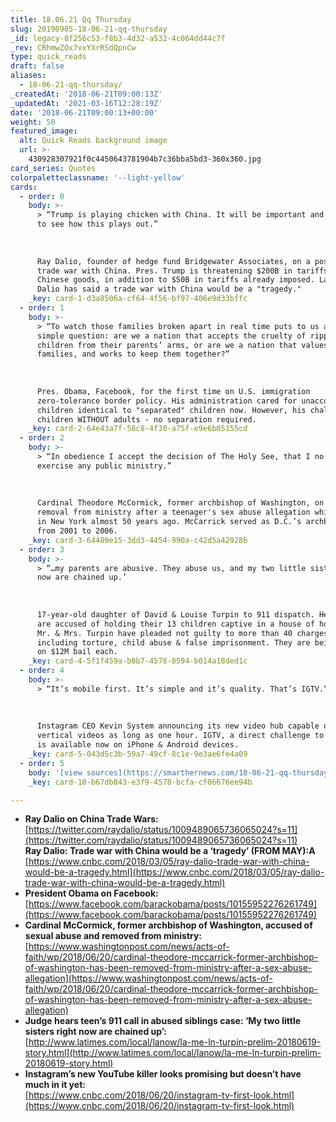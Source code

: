 ```yaml
---
title: 18.06.21 Qq Thursday
slug: 20190905-18-06-21-qq-thursday
_id: legacy-8f256c53-f8b3-4d32-a532-4c064dd44c7f
_rev: CRhmwZOx7vxYXrRSdQpnCw
type: quick_reads
draft: false
aliases:
  - 18-06-21-qq-thursday/
_createdAt: '2018-06-21T09:00:13Z'
_updatedAt: '2021-03-16T12:28:19Z'
date: '2018-06-21T09:00:13+00:00'
weight: 50
featured_image:
  alt: Quick Reads background image
  url: >-
    430928307921f0c4450643781904b7c36bba5bd3-360x360.jpg
card_series: Quotes
colorpaletteclassname: '--light-yellow'
cards:
  - order: 0
    body: >-
      > “Trump is playing chicken with China. It will be important and telling
      to see how this plays out.”  
        
        
        
      Ray Dalio, founder of hedge fund Bridgewater Associates, on a possible
      trade war with China. Pres. Trump is threatening $200B in tariffs on
      Chinese goods, in addition to $50B in tariffs already imposed. Last month,
      Dalio has said a trade war with China would be a "tragedy."
    _key: card-1-d3a8506a-cf64-4f56-bf97-406e9d33bffc
  - order: 1
    body: >-
      > “To watch those families broken apart in real time puts to us a very
      simple question: are we a nation that accepts the cruelty of ripping
      children from their parents’ arms, or are we a nation that values
      families, and works to keep them together?”  
        
        
        
      Pres. Obama, Facebook, for the first time on U.S. immigration
      zero-tolerance border policy. His administration cared for unaccompanied
      children identical to "separated" children now. However, his challenge was
      children WITHOUT adults - no separation required.
    _key: card-2-64e43a7f-58c8-4f30-a75f-e9e6b05155cd
  - order: 2
    body: >-
      > “In obedience I accept the decision of The Holy See, that I no longer
      exercise any public ministry.”  
        
        
        
      Cardinal Theodore McCormick, former archbishop of Washington, on his
      removal from ministry after a teenager's sex abuse allegation while he was
      in New York almost 50 years ago. McCarrick served as D.C.’s archbishop
      from 2001 to 2006.
    _key: card-3-64489e15-3dd3-4454-990a-c42d5a42928b
  - order: 3
    body: >-
      > “…my parents are abusive. They abuse us, and my two little sisters right
      now are chained up.’  
        
        
        
      17-year-old daughter of David & Louise Turpin to 911 dispatch. Her parents
      are accused of holding their 13 children captive in a house of horrors.
      Mr. & Mrs. Turpin have pleaded not guilty to more than 40 charges
      including torture, child abuse & false imprisonment. They are being held
      on $12M bail each.
    _key: card-4-5f1f459a-b0b7-4578-8594-b014a18ded1c
  - order: 4
    body: >-
      > “It’s mobile first. It’s simple and it’s quality. That’s IGTV.”  
        
        
        
      Instagram CEO Kevin System announcing its new video hub capable of hosting
      vertical videos as long as one hour. IGTV, a direct challenge to YouTube,
      is available now on iPhone & Android devices.
    _key: card-5-043d5c3b-59a7-49cf-8c1e-9e3ae6fe4a09
  - order: 5
    body: '[view sources](https://smarthernews.com/18-06-21-qq-thursday/)'
    _key: card-10-b67db843-e3f9-4578-bcfa-cf06676ee94b

---
```

* **Ray Dalio on China Trade Wars:**  
[https://twitter.com/raydalio/status/1009489065736065024?s=11](https://twitter.com/raydalio/status/1009489065736065024?s=11)  
**Ray Dalio: Trade war with China would be a ‘tragedy’ (FROM MAY):A**  
[https://www.cnbc.com/2018/03/05/ray-dalio-trade-war-with-china-would-be-a-tragedy.html](https://www.cnbc.com/2018/03/05/ray-dalio-trade-war-with-china-would-be-a-tragedy.html)
* **President Obama on Facebook:**  
[https://www.facebook.com/barackobama/posts/10155952276261749](https://www.facebook.com/barackobama/posts/10155952276261749)
* **Cardinal McCormick, former archbishop of Washington, accused of sexual abuse and removed from ministry:**  
[https://www.washingtonpost.com/news/acts-of-faith/wp/2018/06/20/cardinal-theodore-mccarrick-former-archbishop-of-washington-has-been-removed-from-ministry-after-a-sex-abuse-allegation](https://www.washingtonpost.com/news/acts-of-faith/wp/2018/06/20/cardinal-theodore-mccarrick-former-archbishop-of-washington-has-been-removed-from-ministry-after-a-sex-abuse-allegation)
* **Judge hears teen’s 911 call in abused siblings case: ‘My two little sisters right now are chained up’:**  
[http://www.latimes.com/local/lanow/la-me-ln-turpin-prelim-20180619-story.html](http://www.latimes.com/local/lanow/la-me-ln-turpin-prelim-20180619-story.html)
* **Instagram’s new YouTube killer looks promising but doesn’t have much in it yet:**  
[https://www.cnbc.com/2018/06/20/instagram-tv-first-look.html](https://www.cnbc.com/2018/06/20/instagram-tv-first-look.html)